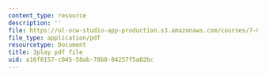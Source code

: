 ```yaml
---
content_type: resource
description: ''
file: https://ol-ocw-studio-app-production.s3.amazonaws.com/courses/7-014-introductory-biology-spring-2005/a16f8157c04558ab78b804257f5a02bc_fQKMD2iFe5w.pdf
file_type: application/pdf
resourcetype: Document
title: 3play pdf file
uid: a16f8157-c045-58ab-78b8-04257f5a02bc
---
```

